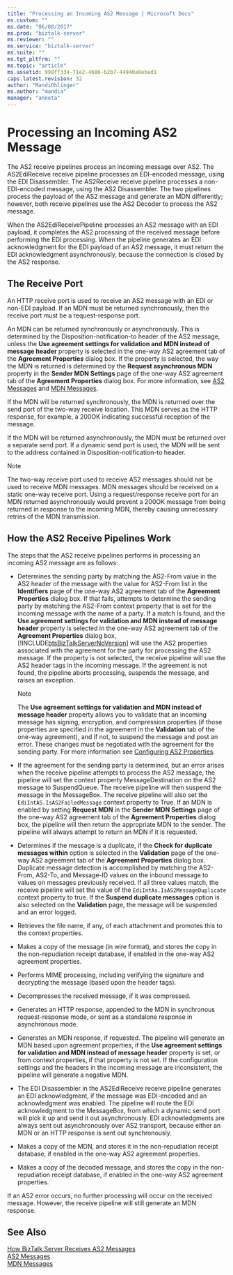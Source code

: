 ```yaml
---
title: "Processing an Incoming AS2 Message | Microsoft Docs"
ms.custom: ""
ms.date: "06/08/2017"
ms.prod: "biztalk-server"
ms.reviewer: ""
ms.service: "biztalk-server"
ms.suite: ""
ms.tgt_pltfrm: ""
ms.topic: "article"
ms.assetid: 998ff334-71e2-4686-b2b7-44940a0ebed1
caps.latest.revision: 32
author: "MandiOhlinger"
ms.author: "mandia"
manager: "anneta"
---
```

# Processing an Incoming AS2 Message
The AS2 receive pipelines process an incoming message over AS2. The AS2EdiReceive receive pipeline processes an EDI-encoded message, using the EDI Disassembler. The AS2Receive receive pipeline processes a non-EDI-encoded message, using the AS2 Disassembler. The two pipelines process the payload of the AS2 message and generate an MDN differently; however, both receive pipelines use the AS2 Decoder to process the AS2 message.  
  
 When the AS2EdiReceivePipeline processes an AS2 message with an EDI payload, it completes the AS2 processing of the received message before performing the EDI processing. When the pipeline generates an EDI acknowledgment for the EDI payload of an AS2 message, it must return the EDI acknowledgment asynchronously, because the connection is closed by the AS2 response.  
  
## The Receive Port  
 An HTTP receive port is used to receive an AS2 message with an EDI or non-EDI payload. If an MDN must be returned synchronously, then the receive port must be a request-response port.  
  
 An MDN can be returned synchronously or asynchronously. This is determined by the Disposition-notification-to header of the AS2 message, unless the **Use agreement settings for validation and MDN instead of message header** property is selected in the one-way AS2 agreement tab of the **Agreement Properties** dialog box. If the property is selected, the way the MDN is returned is determined by the **Request asynchronous MDN** property in the **Sender MDN Settings** page of the one-way AS2 agreement tab of the **Agreement Properties** dialog box. For more information, see [AS2 Messages](../core/as2-messages.md) and [MDN Messages](../core/mdn-messages.md).  
  
 If the MDN will be returned synchronously, the MDN is returned over the send port of the two-way receive location. This MDN serves as the HTTP response, for example, a 200OK indicating successful reception of the message.  
  
 If the MDN will be returned asynchronously, the MDN must be returned over a separate send port. If a dynamic send port is used, the MDN will be sent to the address contained in Disposition-notification-to header.  
  
> [!NOTE]
>  The two-way receive port used to receive AS2 messages should not be used to receive MDN messages. MDN messages should be received on a static one-way receive port. Using a request/response receive port for an MDN returned asynchronously would prevent a 200OK message from being returned in response to the incoming MDN, thereby causing unnecessary retries of the MDN transmission.  
  
## How the AS2 Receive Pipelines Work  
 The steps that the AS2 receive pipelines performs in processing an incoming AS2 message are as follows:  
  
-   Determines the sending party by matching the AS2-From value in the AS2 header of the message with the value for AS2-From list in the **Identifiers** page of the one-way AS2 agreement tab of the **Agreement Properties** dialog box. If that fails, attempts to determine the sending party by matching the AS2-From context property that is set for the incoming message with the name of a party. If a match is found, and the **Use agreement settings for validation and MDN instead of message header** property is selected in the one-way AS2 agreement tab of the **Agreement Properties** dialog box, [!INCLUDE[btsBizTalkServerNoVersion](../includes/btsbiztalkservernoversion-md.md)] will use the AS2 properties associated with the agreement for the party for processing the AS2 message. If the property is not selected, the receive pipeline will use the AS2 header tags in the incoming message. If the agreement is not found, the pipeline aborts processing, suspends the message, and raises an exception.  
  
    > [!NOTE]
    >  The **Use agreement settings for validation and MDN instead of message header** property allows you to validate that an incoming message has signing, encryption, and compression properties (if those properties are specified in the agreement in the **Validation** tab of the one-way agreement), and if not, to suspend the message and post an error. These changes must be negotiated with the agreement for the sending party. For more information see [Configuring AS2 Properties](../core/configuring-as2-properties.md).  
  
-   If the agreement for the sending party is determined, but an error arises when the receive pipeline attempts to process the AS2 message, the pipeline will set the context property MessageDestination on the AS2 message to SuspendQueue. The receive pipeline will then suspend the message in the MessageBox. The receive pipeline will also set the `EdiIntAS.IsAS2FailedMessage` context property to True. If an MDN is enabled by setting **Request MDN** in the **Sender MDN Settings** page of the one-way AS2 agreement tab of the **Agreement Properties** dialog box, the pipeline will then return the appropriate MDN to the sender. The pipeline will always attempt to return an MDN if it is requested.  
  
-   Determines if the message is a duplicate, if the **Check for duplicate messages within** option is selected in the **Validation** page of the one-way AS2 agreement tab of the **Agreement Properties** dialog box. Duplicate message detection is accomplished by matching the AS2-From, AS2-To, and Message-ID values on the inbound message to values on messages previously received. If all three values match, the receive pipeline will set the value of the `EdiIntAs.IsAS2MessageDuplicate` context property to true. If the **Suspend duplicate messages** option is also selected on the **Validation** page, the message will be suspended and an error logged.  
  
-   Retrieves the file name, if any, of each attachment and promotes this to the context properties.  
  
-   Makes a copy of the message (in wire format), and stores the copy in the non-repudiation receipt database, if enabled in the one-way AS2 agreement properties.  
  
-   Performs MIME processing, including verifying the signature and decrypting the message (based upon the header tags).  
  
-   Decompresses the received message, if it was compressed.  
  
-   Generates an HTTP response, appended to the MDN in synchronous request-response mode, or sent as a standalone response in asynchronous mode.  
  
-   Generates an MDN response, if requested. The pipeline will generate an MDN based upon agreement properties, if the **Use agreement settings for validation and MDN instead of message header** property is set, or from context properties, if that property is not set. If the configuration settings and the headers in the incoming message are inconsistent, the pipeline will generate a negative MDN.  
  
-   The EDI Disassembler in the AS2EdiReceive receive pipeline generates an EDI acknowledgment, if the message was EDI-encoded and an acknowledgment was enabled. The pipeline will route the EDI acknowledgment to the MessageBox, from which a dynamic send port will pick it up and send it out asynchronously. EDI acknowledgments are always sent out asynchronously over AS2 transport, because either an MDN or an HTTP response is sent out synchronously.  
  
-   Makes a copy of the MDN, and stores it in the non-repudiation receipt database, if enabled in the one-way AS2 agreement properties.  
  
-   Makes a copy of the decoded message, and stores the copy in the non-repudiation receipt database, if enabled in the one-way AS2 agreement properties.  
  
 If an AS2 error occurs, no further processing will occur on the received message. However, the receive pipeline will still generate an MDN response.  
  
## See Also  
 [How BizTalk Server Receives AS2 Messages](../core/how-biztalk-server-receives-as2-messages.md)   
 [AS2 Messages](../core/as2-messages.md)   
 [MDN Messages](../core/mdn-messages.md)